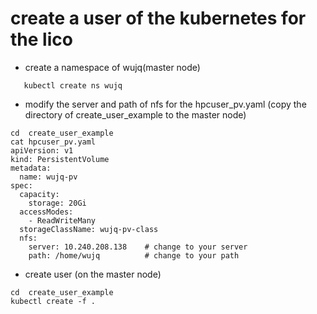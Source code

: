 # create a user of the kubernetes for the lico  
+ create a namespace of wujq(master node)
```
   kubectl create ns wujq
```
+ modify the server and  path of nfs  for the hpcuser_pv.yaml (copy the directory of create_user_example to the master node)
```
cd  create_user_example
cat hpcuser_pv.yaml
apiVersion: v1
kind: PersistentVolume
metadata:
  name: wujq-pv
spec:
  capacity:
    storage: 20Gi
  accessModes:
    - ReadWriteMany
  storageClassName: wujq-pv-class
  nfs:
    server: 10.240.208.138    # change to your server 
    path: /home/wujq          # change to your path

```
+ create user (on the master node)
```
cd  create_user_example
kubectl create -f .
```
